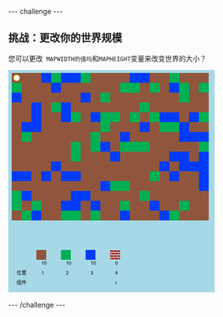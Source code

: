 \--- challenge \---

## 挑战：更改你的世界规模

您可以更改` MAPWIDTH的值吗`和` MAPHEIGHT `变量来改变世界的大小？

![screenshot](images/craft-mapsize.png)

\--- /challenge \---